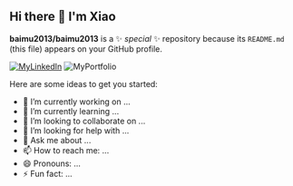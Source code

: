 ## Hi there 👋 I'm Xiao


**baimu2013/baimu2013** is a ✨ _special_ ✨ repository because its `README.md` (this file) appears on your GitHub profile.

[![MyLinkedIn](https://img.shields.io/badge/My-LinkedIn-blue)](https://www.linkedin.com/in/xiao-han-57b782170/)
![MyPortfolio](https://img.shields.io/badge/My-Portfolio-blue) 

Here are some ideas to get you started:

- 🔭 I’m currently working on ...
- 🌱 I’m currently learning ...
- 👯 I’m looking to collaborate on ...
- 🤔 I’m looking for help with ...
- 💬 Ask me about ...
- 📫 How to reach me: ...
- 😄 Pronouns: ...
- ⚡ Fun fact: ...
